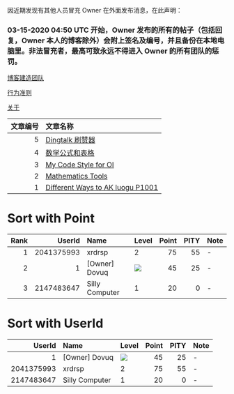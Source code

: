 因近期发现有其他人员冒充 Owner 在外面发布消息，在此声明：

### 03-15-2020 04:50 UTC 开始，Owner 发布的所有的帖子（包括回复，Owner 本人的博客除外）会附上签名及编号，并且备份在本地电脑里。非法冒充者，最高可致永远不得进入 Owner 的所有团队的惩罚。

[博客建造团队](https://www.github.com/dovuque/)

[行为准则](https://dovuque.github.io/code_of_conduct/)

[关于](https://dovuque.github.io/about)

|文章编号|文章名称|
|--:|:--|
|5|[Dingtalk 刷赞器](https://www.github.com/dovuq/dingtalk)|
|4|[数学公式和表格](https://dovuq.github.com/post/数学公式和表格)|
|3|[My Code Style for OI](https://dovuque.github.io/codestyle/)|
|2|[Mathematics Tools](https://unthique.github.io/mathematics/)|
|1|[Different Ways to AK luogu P1001](https://dovuque.github.io/akp1001)|

# Sort with Point

|Rank|UserId|Name|Level|Point|PITY|Note|
|--:|--:|:--|:--|--:|--:|:--|
|1|2041375993|xrdrsp|2|75|55|-|
|2|1|\[Owner\] Dovuq|![](http://latex.codecogs.com/gif.latex?\infty)|45|25|-|
|3|2147483647|Silly Computer|1|20|0|-|

# Sort with UserId

|UserId|Name|Level|Point|PITY|Note|
|--:|:--|:--|--:|--:|:--|
|1|\[Owner\] Dovuq|![](http://latex.codecogs.com/gif.latex?\infty)|45|25|-|
|2041375993|xrdrsp|2|75|55|-|
|2147483647|Silly Computer|1|20|0|-|
